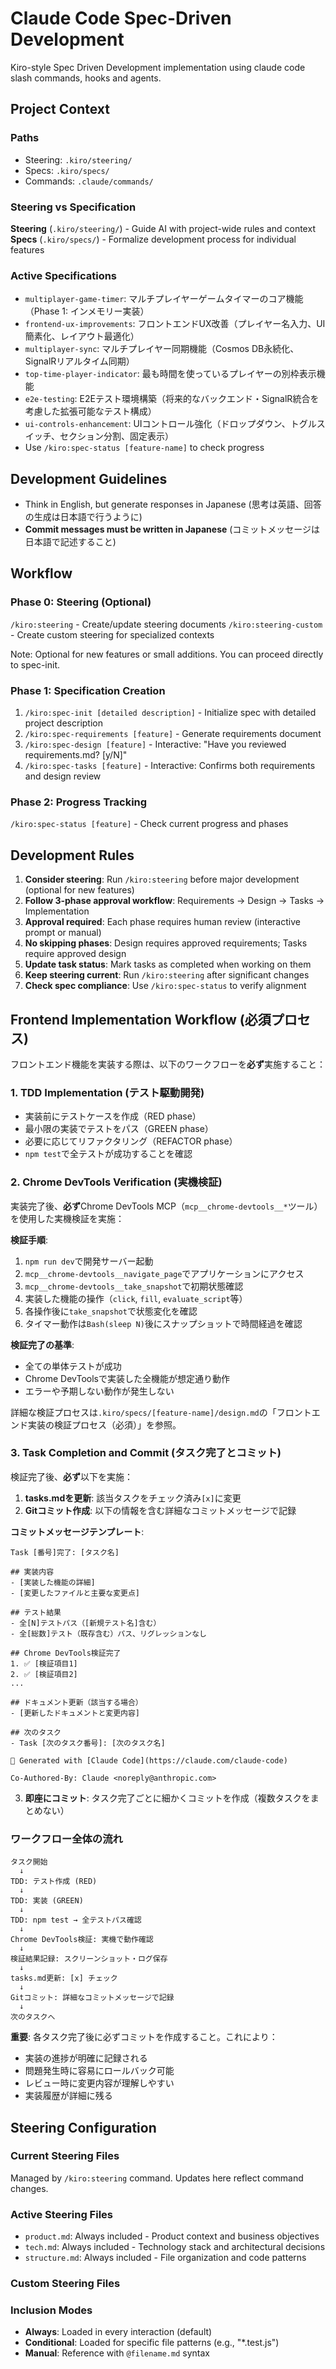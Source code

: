 # Claude Code Spec-Driven Development

Kiro-style Spec Driven Development implementation using claude code slash commands, hooks and agents.

## Project Context

### Paths
- Steering: `.kiro/steering/`
- Specs: `.kiro/specs/`
- Commands: `.claude/commands/`

### Steering vs Specification

**Steering** (`.kiro/steering/`) - Guide AI with project-wide rules and context
**Specs** (`.kiro/specs/`) - Formalize development process for individual features

### Active Specifications
- `multiplayer-game-timer`: マルチプレイヤーゲームタイマーのコア機能（Phase 1: インメモリー実装）
- `frontend-ux-improvements`: フロントエンドUX改善（プレイヤー名入力、UI簡素化、レイアウト最適化）
- `multiplayer-sync`: マルチプレイヤー同期機能（Cosmos DB永続化、SignalRリアルタイム同期）
- `top-time-player-indicator`: 最も時間を使っているプレイヤーの別枠表示機能
- `e2e-testing`: E2Eテスト環境構築（将来的なバックエンド・SignalR統合を考慮した拡張可能なテスト構成）
- `ui-controls-enhancement`: UIコントロール強化（ドロップダウン、トグルスイッチ、セクション分割、固定表示）
- Use `/kiro:spec-status [feature-name]` to check progress

## Development Guidelines
- Think in English, but generate responses in Japanese (思考は英語、回答の生成は日本語で行うように)
- **Commit messages must be written in Japanese** (コミットメッセージは日本語で記述すること)

## Workflow

### Phase 0: Steering (Optional)
`/kiro:steering` - Create/update steering documents
`/kiro:steering-custom` - Create custom steering for specialized contexts

Note: Optional for new features or small additions. You can proceed directly to spec-init.

### Phase 1: Specification Creation
1. `/kiro:spec-init [detailed description]` - Initialize spec with detailed project description
2. `/kiro:spec-requirements [feature]` - Generate requirements document
3. `/kiro:spec-design [feature]` - Interactive: "Have you reviewed requirements.md? [y/N]"
4. `/kiro:spec-tasks [feature]` - Interactive: Confirms both requirements and design review

### Phase 2: Progress Tracking
`/kiro:spec-status [feature]` - Check current progress and phases

## Development Rules
1. **Consider steering**: Run `/kiro:steering` before major development (optional for new features)
2. **Follow 3-phase approval workflow**: Requirements → Design → Tasks → Implementation
3. **Approval required**: Each phase requires human review (interactive prompt or manual)
4. **No skipping phases**: Design requires approved requirements; Tasks require approved design
5. **Update task status**: Mark tasks as completed when working on them
6. **Keep steering current**: Run `/kiro:steering` after significant changes
7. **Check spec compliance**: Use `/kiro:spec-status` to verify alignment

## Frontend Implementation Workflow (必須プロセス)

フロントエンド機能を実装する際は、以下のワークフローを**必ず**実施すること：

### 1. TDD Implementation (テスト駆動開発)
- 実装前にテストケースを作成（RED phase）
- 最小限の実装でテストをパス（GREEN phase）
- 必要に応じてリファクタリング（REFACTOR phase）
- `npm test`で全テストが成功することを確認

### 2. Chrome DevTools Verification (実機検証)
実装完了後、**必ず**Chrome DevTools MCP（`mcp__chrome-devtools__*`ツール）を使用した実機検証を実施：

**検証手順**:
1. `npm run dev`で開発サーバー起動
2. `mcp__chrome-devtools__navigate_page`でアプリケーションにアクセス
3. `mcp__chrome-devtools__take_snapshot`で初期状態確認
4. 実装した機能の操作（`click`, `fill`, `evaluate_script`等）
5. 各操作後に`take_snapshot`で状態変化を確認
6. タイマー動作は`Bash(sleep N)`後にスナップショットで時間経過を確認

**検証完了の基準**:
- 全ての単体テストが成功
- Chrome DevToolsで実装した全機能が想定通り動作
- エラーや予期しない動作が発生しない

詳細な検証プロセスは`.kiro/specs/[feature-name]/design.md`の「フロントエンド実装の検証プロセス（必須）」を参照。

### 3. Task Completion and Commit (タスク完了とコミット)
検証完了後、**必ず**以下を実施：

1. **tasks.mdを更新**: 該当タスクをチェック済み`[x]`に変更
2. **Gitコミット作成**: 以下の情報を含む詳細なコミットメッセージで記録

**コミットメッセージテンプレート**:
```
Task [番号]完了: [タスク名]

## 実装内容
- [実装した機能の詳細]
- [変更したファイルと主要な変更点]

## テスト結果
- 全[N]テストパス（[新規テスト名]含む）
- 全[総数]テスト（既存含む）パス、リグレッションなし

## Chrome DevTools検証完了
1. ✅ [検証項目1]
2. ✅ [検証項目2]
...

## ドキュメント更新（該当する場合）
- [更新したドキュメントと変更内容]

## 次のタスク
- Task [次のタスク番号]: [次のタスク名]

🤖 Generated with [Claude Code](https://claude.com/claude-code)

Co-Authored-By: Claude <noreply@anthropic.com>
```

3. **即座にコミット**: タスク完了ごとに細かくコミットを作成（複数タスクをまとめない）

### ワークフロー全体の流れ

```
タスク開始
  ↓
TDD: テスト作成 (RED)
  ↓
TDD: 実装 (GREEN)
  ↓
TDD: npm test → 全テストパス確認
  ↓
Chrome DevTools検証: 実機で動作確認
  ↓
検証結果記録: スクリーンショット・ログ保存
  ↓
tasks.md更新: [x] チェック
  ↓
Gitコミット: 詳細なコミットメッセージで記録
  ↓
次のタスクへ
```

**重要**: 各タスク完了後に必ずコミットを作成すること。これにより：
- 実装の進捗が明確に記録される
- 問題発生時に容易にロールバック可能
- レビュー時に変更内容が理解しやすい
- 実装履歴が詳細に残る

## Steering Configuration

### Current Steering Files
Managed by `/kiro:steering` command. Updates here reflect command changes.

### Active Steering Files
- `product.md`: Always included - Product context and business objectives
- `tech.md`: Always included - Technology stack and architectural decisions
- `structure.md`: Always included - File organization and code patterns

### Custom Steering Files
<!-- Added by /kiro:steering-custom command -->
<!-- Format:
- `filename.md`: Mode - Pattern(s) - Description
  Mode: Always|Conditional|Manual
  Pattern: File patterns for Conditional mode
-->

### Inclusion Modes
- **Always**: Loaded in every interaction (default)
- **Conditional**: Loaded for specific file patterns (e.g., "*.test.js")
- **Manual**: Reference with `@filename.md` syntax

